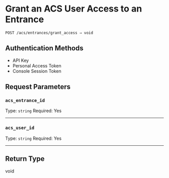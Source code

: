 # Grant an ACS User Access to an Entrance

```
POST /acs/entrances/grant_access ⇒ void
```



## Authentication Methods

- API Key
- Personal Access Token
- Console Session Token

## Request Parameters

### `acs_entrance_id`

Type: `string`
Required: Yes



***

### `acs_user_id`

Type: `string`
Required: Yes



***

## Return Type

void
